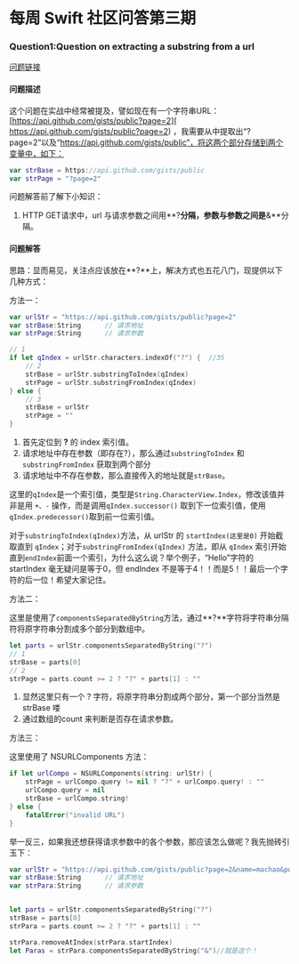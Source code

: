 # 每周 Swift 社区问答第三期

### Question1:Question on extracting a substring from a url

[问题链接](https://forums.developer.apple.com/thread/29374)

#### 问题描述

这个问题在实战中经常被提及，譬如现在有一个字符串URL：[https://api.github.com/gists/public?page=2]( https://api.github.com/gists/public?page=2) ，我需要从中提取出“?page=2”以及“https://api.github.com/gists/public”，将这两个部分存储到两个变量中，如下：

```swift
var strBase = https://api.github.com/gists/public
var strPage = "?page=2"
```
问题解答前了解下小知识：

1. HTTP GET请求中，url 与请求参数之间用**?**分隔，参数与参数之间是**&**分隔。

#### 问题解答

思路：显而易见，关注点应该放在**?**上，解决方式也五花八门，现提供以下几种方式：

方法一：

```swift
var urlStr = "https://api.github.com/gists/public?page=2"
var strBase:String		// 请求地址
var strPage:String		// 请求参数

// 1
if let qIndex = urlStr.characters.indexOf("?") {  //35
	// 2
    strBase = urlStr.substringToIndex(qIndex)  
    strPage = urlStr.substringFromIndex(qIndex)  
} else {  
	// 3
    strBase = urlStr  
    strPage = ""  
} 
```

1. 首先定位到 **?** 的 index 索引值。
2. 请求地址中存在参数（即存在?），那么通过`substringToIndex` 和 `substringFromIndex` 获取到两个部分
3. 请求地址中不存在参数，那么直接传入的地址就是`strBase`。

这里的`qIndex`是一个索引值，类型是`String.CharacterView.Index`，修改该值并非是用 `+、-` 操作，而是调用`qIndex.successor()` 取到下一位索引值，使用`qIndex.predecessor()`取到前一位索引值。

对于`substringToIndex(qIndex)`方法，从 urlStr 的 `startIndex(这里是0)` 开始截取直到 `qIndex`；对于`substringFromIndex(qIndex)` 方法，即从 `qIndex` 索引开始直到`endIndex`前面一个索引，为什么这么说？举个例子，“Hello”字符的 startIndex 毫无疑问是等于0，但 endIndex 不是等于4！！而是5！！最后一个字符的后一位！希望大家记住。


方法二：

这里是使用了`componentsSeparatedByString`方法，通过**?**字符将字符串分隔符将原字符串分割成多个部分到数组中。

```swift
let parts = urlStr.componentsSeparatedByString("?")  
// 1
strBase = parts[0]  
// 2
strPage = parts.count >= 2 ? "?" + parts[1] : ""  
```

1. 显然这里只有一个 ? 字符，将原字符串分割成两个部分，第一个部分当然是 strBase 喽
2. 通过数组的count 来判断是否存在请求参数。

方法三：


这里使用了 NSURLComponents 方法：

```swift
if let urlCompo = NSURLComponents(string: urlStr) {  
    strPage = urlCompo.query != nil ? "?" + urlCompo.query! : ""  
    urlCompo.query = nil  
    strBase = urlCompo.string!  
} else {  
    fatalError("invalid URL")  
}  
```


举一反三，如果我还想获得请求参数中的各个参数，那应该怎么做呢？我先抛砖引玉下：

```swift
var urlStr = "https://api.github.com/gists/public?page=2&name=machao&pwd=222"
var strBase:String		// 请求地址
var strPara:String		// 请求参数


let parts = urlStr.componentsSeparatedByString("?")
strBase = parts[0]
strPara = parts.count >= 2 ? "?" + parts[1] : ""

strPara.removeAtIndex(strPara.startIndex)
let Paras = strPara.componentsSeparatedByString("&")//就是这个！
```


